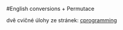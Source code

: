 #English conversions + Permutace

dvě cvičné úlohy ze stránek:
[cprogramming](http://www.cprogramming.com/challenge.html "viz.English conversions + find permutations")



